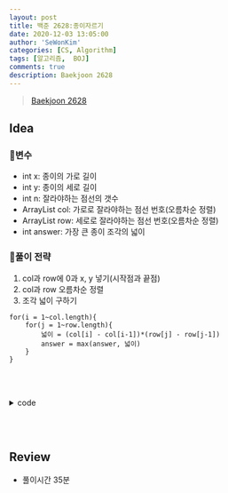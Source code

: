 ```yaml
---
layout: post
title: 백준 2628:종이자르기
date: 2020-12-03 13:05:00
author: 'SeWonKim'
categories: [CS, Algorithm]
tags: [알고리즘,  BOJ]
comments: true
description: Baekjoon 2628
---
```


> [Baekjoon 2628](https://www.acmicpc.net/problem/2628)

## Idea

### 🥚변수

- int x: 종이의 가로 길이
- int y: 종이의 세로 길이
- int n: 잘라야하는 점선의 갯수
- ArrayList<Integer> col: 가로로 잘라야하는 점선 번호(오름차순 정렬)
- ArrayList<Integer> row: 세로로 잘라야하는 점선 번호(오름차순 정렬)
- int answer: 가장 큰 종이 조각의 넓이

### 🍳풀이 전략

1. col과 row에 0과 x, y 넣기(시작점과 끝점)
2. col과 row 오름차순 정렬
3. 조각 넓이 구하기
```
for(i = 1~col.length){
    for(j = 1~row.length){
        넓이 = (col[i] - col[i-1])*(row[j] - row[j-1])
        answer = max(answer, 넓이)
    }
}
```

&nbsp;  
&nbsp;


<details>
<summary>code</summary>
<div markdown="1">

```java
import java.util.ArrayList;
import java.util.Collections;
import java.util.Scanner;

public class Main {

	public static void main(String[] args) {
		Scanner sc = new Scanner(System.in);
		int x = sc.nextInt();
		int y = sc.nextInt();
		int n = sc.nextInt();
		int answer = Integer.MIN_VALUE;
		ArrayList<Integer> col = new ArrayList<Integer>();
		ArrayList<Integer> row = new ArrayList<Integer>();
		col.add(0);	col.add(x);
		row.add(0); row.add(y);
		for (int i = 0; i < n; i++) {
			int dir = sc.nextInt();
			int num = sc.nextInt();
			
			if(dir == 0)	row.add(num);
			else			col.add(num);
		}
		
		Collections.sort(col);
		Collections.sort(row);
		
		for (int i = 1; i < col.size(); i++) {
			for (int j = 1; j < row.size(); j++) {
				int size = (col.get(i)-col.get(i-1)) * (row.get(j) - row.get(j-1));
				answer = Math.max(answer, size);
			}
		}
		
		System.out.println(answer);
		sc.close();
	}

}
```

</div>
</details>

&nbsp;  
&nbsp;

## Review

- 풀이시간 35분

&nbsp;  
&nbsp;
